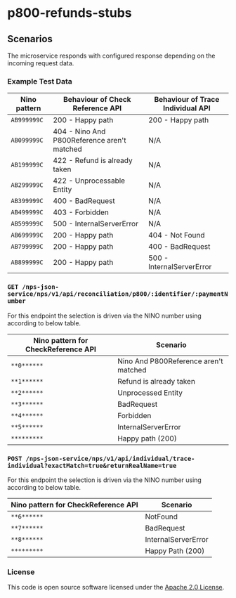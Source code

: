 
# p800-refunds-stubs

## Scenarios
The microservice responds with configured response depending on the incoming request data.

### Example Test Data

| Nino pattern | Behaviour of Check Reference API            | Behaviour of Trace Individual API |
|--------------|---------------------------------------------|-----------------------------------|
| `AB999999C`  | 200 - Happy path                            | 200 - Happy path                  |
| `AB099999C`  | 404 - Nino And P800Reference aren't matched | N/A                               |
| `AB199999C`  | 422 - Refund is already taken               | N/A                               |
| `AB299999C`  | 422 - Unprocessable Entity                  | N/A                               |
| `AB399999C`  | 400 - BadRequest                            | N/A                               |
| `AB499999C`  | 403 - Forbidden                             | N/A                               |
| `AB599999C`  | 500 - InternalServerError                   | N/A                               |
| `AB699999C`  | 200 - Happy path                            | 404 - Not Found                   |
| `AB799999C`  | 200 - Happy path                            | 400 - BadRequest                  |
| `AB899999C`  | 200 - Happy path                            | 500 - InternalServerError         |


### `GET /nps-json-service/nps/v1/api/reconciliation/p800/:identifier/:paymentNumber`
For this endpoint the selection is driven via the NINO number using according to below table.

| Nino pattern for CheckReference API | Scenario                              |
|-------------------------------------|---------------------------------------|
| `**0******`                         | Nino And P800Reference aren't matched |
| `**1******`                         | Refund is already taken               |
| `**2******`                         | Unprocessed Entity                    |
| `**3******`                         | BadRequest                            |
| `**4******`                         | Forbidden                             |
| `**5******`                         | InternalServerError                   |
| `*********`                         | Happy path (200)                      |

### `POST /nps-json-service/nps/v1/api/individual/trace-individual?exactMatch=true&returnRealName=true`
For this endpoint the selection is driven via the NINO number using according to below table.

| Nino pattern for CheckReference API | Scenario            |
|-------------------------------------|---------------------|
| `**6******`                         | NotFound            |
| `**7******`                         | BadRequest          |
| `**8******`                         | InternalServerError |
| `*********`                         | Happy Path (200)    |

### License

This code is open source software licensed under the [Apache 2.0 License]("http://www.apache.org/licenses/LICENSE-2.0.html").